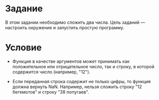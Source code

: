 # Задание

В этом задании необходимо сложить два числа. Цель заданий — настроить окружение и запустить простую программу.

# Условие

* Функция в качестве аргументов может принимать как положительное или отрицательное число, так и строку, в которой содержится число (например, "12").

* Если переданная строка содержит не только цифры, то функция должна вернуть NaN. Например, нельзя сложить строку "12 бегемотов" и строку "38 попугаев".
